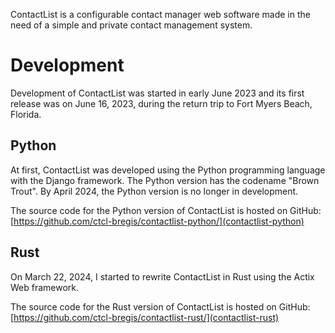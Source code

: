 ContactList is a configurable contact manager web software made in the need of a simple and private contact management system. 

# Development
Development of ContactList was started in early June 2023 and its first release was on June 16, 2023, during the return trip to Fort Myers Beach, Florida. 

## Python
At first, ContactList was developed using the Python programming language with the Django framework. The Python version has the codename "Brown Trout". By April 2024, the Python version is no longer in development.

The source code for the Python version of ContactList is hosted on GitHub: [https://github.com/ctcl-bregis/contactlist-python/](contactlist-python)

## Rust
On March 22, 2024, I started to rewrite ContactList in Rust using the Actix Web framework. 

The source code for the Rust version of ContactList is hosted on GitHub: [https://github.com/ctcl-bregis/contactlist-rust/](contactlist-rust)